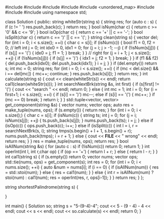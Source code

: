 #include <iostream>
#include <vector>
#include <string>
#include <numeric>
#include <unordered_map>
#include <sstream>
#include <algorithm>
#include <tuple>
using namespace std;

class Solution {
public:
    string whiteStr(string s) {
        string res;
        for (auto c : s) {
            if (c != ' ')
                res.push_back(c);
        }
        return res;
    }
    bool isNum(char c) {
        return c >= '0' && c <= '9';
    }
    bool isOp(char c) {
        return c == '+' || c == '-';
    }
    bool isSplit(char c) {
        return c == ')' || c == '(';
    }
    string clean(string s) {
        vector<int> del;
        for (int i = 0; i < s.size(); ++i) {
            char c = s[i];
            if (isNum(c)) {
                bool f1 = 0,
                    f2 = 0;
                // left
                int j = 0;
                int idx0 = 0, idx1 = 0;
                for (j = i; j > -1; --j) {
                    if (!isNum(s[j])) {
                        if (s[j] == '(')
                        {
                            idx0 = j;
                            f1 = 1;
                        }
                        break;
                    }
                }
                // right
                for (j = i + 1; j < s.size(); ++j)
                {
                    if (!isNum(s[j])) {
                        if (s[j] == ')') {
                            idx1 = j;
                            f2 = 1;
                        }
                        break;
                    }
                }
                if (f1 && f2) {
                    del.push_back(idx0);
                    del.push_back(idx1);
                }
                i = j;
            }
        }
        if (del.empty())
            return s;
        int mc = 0;
        string res;
        for (int i = 0; i < s.size(); ++i) {
            if (mc < del.size() && i == del[mc]) {
                mc++;
                continue;
            }
            res.push_back(s[i]);
        }
        return res;
    }
    int calculate(string s) {
        cout << clean(whiteStr(s)) << endl;
        return cal1(clean(whiteStr(s)));
    }
    int searchNextBrk(string &s, int first) {
        if (s[first] != '(') {
            cout << "search " << endl;
            return 0;
        }
        else
        {
            int mc = 1;
            int i = 0;
            for (i = first+1; i < s.size(); ++i) {
                if (s[i] == ')')
                    mc--;
                else if (s[i] == '(')
                {
                    mc++;
                }
                if (mc == 0)
                    break;
            }
            return i;
        }
    }
    std::tuple<vector<string>, vector<char>> get_component(string &s) {
        vector<string> nums;
        vector<char> ops;
        auto res = make_tuple(nums, ops);
        if (s.empty())
        {
            return res;
        }
        for (int i = 0; i < s.size();) {
            char c = s[i];
            if (isNum(c)) {
                string ts;
                int j = 0;
                for (j = i; isNum(s[j]); ++j) {
                    ts.push_back(s[j]);
                }
                nums.push_back(ts);
                i = j;
            }
            else if (isOp(c))
            {
                ops.push_back(c);
                i++;
            }
            else if (isSplit(c)) {
                int l = i,
                    r = searchNextBrk(s, i);
                string tmps(s.begin() + l + 1, s.begin() + r);
                nums.push_back(tmps);
                i = r + 1;
            }
            else {
                cout << __FILE__ << " wrong" << endl;
                return res;
            }
        }
        res = make_tuple(nums, ops);
        return res;
    }
    bool isAllNum(string &s) {
        for (auto c : s)
            if (!isNum(c))
                return 0;
        return 1;
    }
    int operInt(int l, int r,char op) {
        if (op == '+') {
            return l + r;
        }
        else
        {
            return l - r;
        }
    }
    int cal1(string s)
    {
        if (s.empty())
            return 0;
        vector<string> nums;
        vector<char> ops;
        std::tie(nums, ops) = get_component(s);
        int res = 0;
        for (int i = 0; i < nums.size(); ++i) {
            auto &num = nums[i];
            if (i == 0) {
                if (isAllNum(num)) {
                    res = std::stoi(num);
                }
                else
                {
                    res = cal1(num);
                }
            }
            else {
                int r =
                    isAllNum(num) ?
                    stoi(num)
                    : cal1(num);
                res = operInt(res, r, ops[i-1]);
            }
        }
        return res;
    }
};


string shortestPalindrome(string s) {

}

int main()
{
    Solution so;
    string s = "5-(9-4)-4";
    cout << 5 - (9 - 4) - 4 << endl;
    cout << s << endl;
    cout << so.calculate(s) << endl;
    return 0;
}
